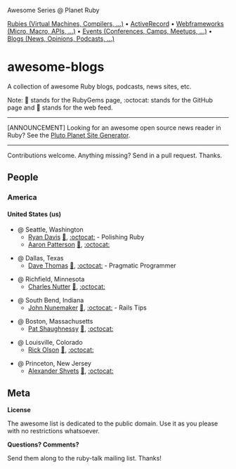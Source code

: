 Awesome Series @ Planet Ruby

[Rubies (Virtual Machines, Compilers, ...)](https://github.com/planetruby/awesome-rubies) • 
[ActiveRecord](https://github.com/planetruby/awesome-activerecord)  •
[Webframeworks (Micro, Macro, APIs, ...)](https://github.com/planetruby/awesome-webframeworks) •
[Events (Conferences, Camps, Meetups, ...)](https://github.com/planetruby/awesome-events) •
[Blogs (News, Opinions, Podcasts, ...)](https://github.com/planetruby/awesome-blogs)


# awesome-blogs

A collection of awesome Ruby blogs, podcasts, news sites, etc.


Note: :gem: stands for the RubyGems page, :octocat: stands for the GitHub page and :mega: stands for the web feed.

---

[ANNOUNCEMENT] Looking for an awesome open source news reader in Ruby? See the [Pluto Planet Site Generator](http://feedreader.github.io). 

---

Contributions welcome. Anything missing? Send in a pull request. Thanks.


## People

### America

#### United States (us)

<!--
[zenspider]
  title    = Ryan Davis (Polishing Ruby) @ Seattle, WA › United States
  link     = http://blog.zenspider.com
  feed     = http://blog.zenspider.com/atom.xml
  github   = zenspider
  rubygems = ??

[tenderlove]
  title    = Aaron Patterson @ Seattle, WA › United States
  link     = http://tenderlovemaking.com
  feed     = http://tenderlovemaking.com/atom.xml
  github   = tenderlove
  rubygems = ??
-->

- @ Seattle, Washington
   - [Ryan Davis](http://blog.zenspider.com)  [:mega:](http://blog.zenspider.com/atom.xml), [:octocat:](https://github.com/zenspider) - Polishing Ruby
   - [Aaron Patterson](http://tenderlovemaking.com)  [:mega:](http://tenderlovemaking.com/atom.xml), [:octocat:](https://github.com/tenderlove)


<!--
[pragdave]
  title    = Dave Thomas (Pragmatic Programmer) @ Dallas, TX › United States
  link     = http://pragdave.me
  feed     = http://pragdave.me/atom.xml
  github   = pragdave
  rubygems = ??
-->

- @ Dallas, Texas
   -  [Dave Thomas](http://pragdave.me)  [:mega:](http://pragdave.me/atom.xml), [:octocat:](https://github.com/pragdave) - Pragmatic Programmer

<!--
[headius]
  title    = Charles Nutter @ Richfield, MN › United States
  link     = http://blog.headius.com
  feed     = http://blog.headius.com/feeds/posts/default
  github   = headius
  rubygems = ??
-->

- @ Richfield, Minnesota
   - [Charles Nutter](http://blog.headius.com)  [:mega:](http://blog.headius.com/feeds/posts/default), [:octocat:](https://github.com/headius)

<!--
[railstips]
  title    = John Nunemaker (Rails Tips) @ South Bend, IN › United States
  link     = http://railstips.org
  feed     = http://feeds.feedburner.com/railstips?format=xml
  github   = jnunemaker
  rubygems = ??
-->

- @ South Bend, Indiana
   - [John Nunemaker](http://railstips.org)  [:mega:](http://feeds.feedburner.com/railstips?format=xml), [:octocat:](https://github.com/jnunemaker) - Rails Tips

<!--
[patshaughnessy]
  title    = Pat Shaughnessy @ Boston, MA › United States
  link     = http://patshaughnessy.net
  feed     = http://feeds.feedburner.com/patshaughnessy?format=xml
  github   = patshaughnessy
  rubygems = ??
-->

- @ Boston, Massachusetts
   - [Pat Shaughnessy](http://patshaughnessy.net)  [:mega:](http://feeds.feedburner.com/patshaughnessy?format=xml), [:octocat:](https://github.com/patshaughnessy)

<!--
[technoweenie]
  title    = Rick Olson @ Louisville, CO › United States
  link     = http://techno-weenie.net
  feed     = http://feeds.feedburner.com/TechnoWeenie?format=xml
  github   = technoweenie
  rubygems = ??
-->

- @ Louisville, Colorado
   - [Rick Olson](http://techno-weenie.net)  [:mega:](http://feeds.feedburner.com/TechnoWeenie?format=xml), [:octocat:](https://github.com/technoweenie)


<!--
[shvets]
  title    = Alexander Shvets @ Princeton, NJ › United States
  link     = http://shvets.github.io/blog
  feed     = http://shvets.github.io/feed.xml
  github   = shvets
  rubygems = ??
-->

- @ Princeton, New Jersey
   - [Alexander Shvets](http://shvets.github.io/blog)  [:mega:](http://shvets.github.io/feed.xml), [:octocat:](https://github.com/shvets)


<!--
[virtuouscode]
  title    = Avdi Grimm (Virtuous Code) @ York, PA › United States
  link     = http://devblog.avdi.org
  feed     = http://feeds.feedburner.com/VirtuousCode
  github   = avdi
  rubygems = ??
## use wordpress feed ? e.g. http://devblog.avdi.org/feed/

[schneems]
  title    = Richard Schneeman @ Austin, TX › United States
  link     = http://www.schneems.com 
  feed     = http://www.schneems.com/feed.xml
  includes = Ruby|Rails|Sinatra|Jekyll
  github   = schneems
  rubygems = ??


[aaronlasseigne]
  title    = Aaron Lasseigne @ Dallas, TX › United States
  link     = http://aaronlasseigne.com
  feed     = http://aaronlasseigne.com/atom.atom
  includes = Ruby|Rails|Sinatra|Jekyll|ActiveRecord
  github   = AaronLasseigne
  rubygems = ??


[tcopeland]
  title    = Tom Copeland (Junior Developer) @ Herndon, VA › United States
  link     = http://thomasleecopeland.com
  feed     = http://thomasleecopeland.com/rss.xml
  includes = Ruby|Rails|Sinatra|Jekyll
  github   = tcopeland
  rubygems = ??

[tkrajcar]
  title    = Tim Krajcar @ Portland, OR › United States
  link     = http://timbabwe.com
  feed     = http://www.timbabwe.com/atom.xml
  includes = Ruby|Rails|Sinatra|Jekyll
  github   = tkrajcar
  rubygems = ??

[rubys]
  title    = Sam Ruby @ Raleigh, NC › United States
  link     = http://intertwingly.net/blog
  feed     = http://intertwingly.net/blog/index.atom
  includes = Ruby|Rails|Sinatra|Jekyll|Wunderbar|Opal|ruby2js|nokogumbo|Angular.rb
  github   = rubys
  rubygems = ??

[naildrivin5]
  title    = David Copeland @ Washington, DC › United States 
  link     = http://naildrivin5.com/blog
  feed     = http://naildrivin5.com/atom.xml
  includes = Ruby|Rails|Sinatra|Jekyll|Octopress|ActiveRecord|ActiveJob|GLI
  github   = davetron5000
  rubygems = ??

[graysoftinc]
  title    = James Edward Gray II @ Edmond, OK › United States
  link     = http://graysoftinc.com
  feed     = http://graysoftinc.com/feed.xml
  includes = Ruby|Rails|Sinatra|Jekyll|Regex
  github   = JEG2
  rubygems = ??

[halogenandtoast]
  title    = Matthew Mongeau (Halogen and Toast) @ Quincy, MA › United States
  link     = http://www.halogenandtoast.com
  feed     = http://www.halogenandtoast.com/rss/
  includes = Ruby|Rails|Sinatra|Jekyll
  github   = halogenandtoast
  rubygems = ??

[saturnflyer]
  title    = Jim Gay (Saturn Flyer) @ Arlington, VA › United States
  link     = http://www.saturnflyer.com/blog
  feed     = http://feeds2.feedburner.com/saturnflyer
  includes = Ruby|Rails|Sinatra|Jekyll
  github   = saturnflyer
  rubygems = ??

[markphelps]
  title    = Mark Phelps @ Durham, NC › United States
  link     = http://www.markphelps.me
  feed     = http://www.markphelps.me/feed.xml 
  includes = Ruby|Rails|Sinatra|Jekyll
  github   = markphelps
  rubygems = ??

[danielpclark]
  title    = Daniel P. Clark (6ft Dan) @ Winchester, VA › United States 
  link     = http://6ftdan.com
  feed     = http://feeds.feedburner.com/DanielPClark
  includes = Ruby|Rails|Sinatra|Jekyll
  github   = danielpclark
  rubygems = ??

[ultrasaurus]
  title    = Sarah Allen @ San Francisco, CA › United States
  link     = http://www.ultrasaurus.com 
  feed     = http://www.ultrasaurus.com/feed/ 
  includes = Ruby|Rails|Sinatra|Jekyll
  github   = ultrasaurus
  rubygems = ??

[sarahmei]
  title    = Sarah Mei @ San Francisco, CA › United States
  link     = http://www.sarahmei.com/blog
  feed     = http://www.sarahmei.com/blog/feed/ 
  includes = Ruby|Rails|Sinatra|Jekyll
  github   = sarahmei
  rubygems = ??

[tmm1]
  title    = Aman Gupta @ San Francisco, CA › United States
  link     = http://tmm1.net
  feed     = http://tmm1.net/atom.xml
  includes = Ruby|Rails|Sinatra|Jekyll
  github   = tmm1
  rubygems = ??

[sandimetz]
  title    = Sandi Metz @ Durham, NC › United States
  link     = http://www.sandimetz.com/blog
  feed     = http://www.sandimetz.com/blog?format=RSS
  includes = Ruby|Rails|Sinatra|Jekyll
  github   = skmetz
  rubygems = ??

[mperham]
  title    = Mike Perham @ Portland, OR › United States
  link     = http://www.mikeperham.com
  feed     = http://www.mikeperham.com/feed.xml
  includes = Ruby|Rails|Sinatra|Jekyll
  github   = mperham
  rubygems = ??

[evanphx]
  title    = Evan Phoenix @  Los Angeles, CA › United States
  link     = http://blog.fallingsnow.net
  feed     = http://blog.fallingsnow.net/feed/
  includes = Ruby|Rails|Sinatra|Jekyll
  github   = evanphx
  rubygems = ??

[davearonson]
  title    = Dave Aronson (Codosaurus) @ Fairfax, VA › United States
  link     = http://blog.codosaur.us
  feed     = http://feeds.feedburner.com/AttackOfTheCodosaurus?format=xml
  includes = Ruby|Rails
  github   = davearonson
  rubygems = ??


[jaredcwhite]
  title    = Jared White @ Sebastopol, CA › United States
  link     = http://rubyist.jaredwhite.com
  feed     = http://rubyist.jaredwhite.com/rss/
  includes = Ruby|Rails|Sinatra|Jekyll|ActiveRecord|Opal
  github   = jaredcwhite
  rubygems = ??

[adamsanderson]
  title    = Adam Sanderson @ Seattle, WA › United States
  link     = http://www.monkeyandcrow.com
  feed     = http://feeds.feedburner.com/MonkeyAndCrow
  includes = Ruby|Rails|Sinatra|Jekyll
  github   = adamsanderson
-->




## Meta

**License**

The awesome list is dedicated to the public domain. Use it as you please with no restrictions whatsoever.

**Questions? Comments?**

Send them along to the ruby-talk mailing list. Thanks!
